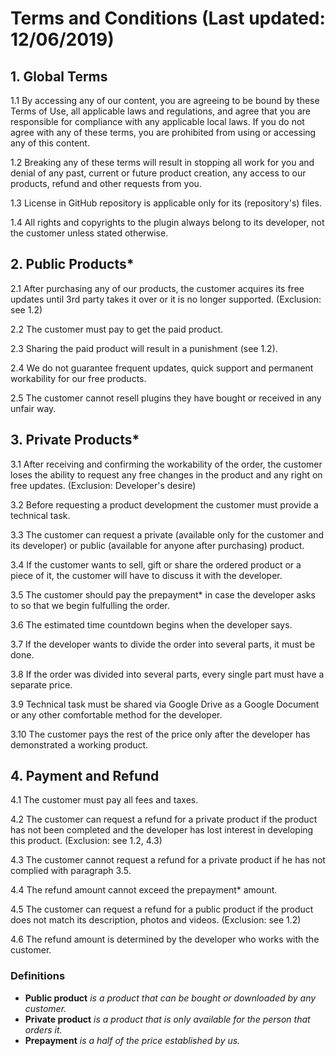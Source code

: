 # Terms and Conditions (Last updated: 12/06/2019)

## 1. Global Terms

1.1 By accessing any of our content, you are agreeing to be bound by these Terms of Use, all applicable laws and regulations, and agree that you are responsible for compliance with any applicable local laws. If you do not agree with any of these terms, you are prohibited from using or accessing any of this content.

1.2 Breaking any of these terms will result in stopping all work for you and denial of any past, current or future product creation, any access to our products, refund and other requests from you.

1.3 License in GitHub repository is applicable only for its (repository's) files.

1.4 All rights and copyrights to the plugin always belong to its developer, not the customer unless stated otherwise.

## 2. Public Products*

2.1 After purchasing any of our products, the customer acquires its free updates until 3rd party takes it over or it is no longer supported. (Exclusion: see 1.2)

2.2 The customer must pay to get the paid product.

2.3 Sharing the paid product will result in a punishment (see 1.2).

2.4 We do not guarantee frequent updates, quick support and permanent workability for our free products.

2.5 The customer cannot resell plugins they have bought or received in any unfair way.

## 3. Private Products*

3.1 After receiving and confirming the workability of the order, the customer loses the ability to request any free changes in the product and any right on free updates. (Exclusion: Developer's desire)

3.2 Before requesting a product development the customer must provide a technical task.

3.3 The customer can request a private (available only for the customer and its developer) or public (available for anyone after purchasing) product.

3.4 If the customer wants to sell, gift or share the ordered product or a piece of it, the customer will have to discuss it with the developer.

3.5 The customer should pay the prepayment* in case the developer asks to so that we begin fulfulling the order.

3.6 The estimated time countdown begins when the developer says.

3.7 If the developer wants to divide the order into several parts, it must be done.

3.8 If the order was divided into several parts, every single part must have a separate price.

3.9 Technical task must be shared via Google Drive as a Google Document or any other comfortable method for the developer.

3.10 The customer pays the rest of the price only after the developer has demonstrated a working product.

## 4. Payment and Refund

4.1 The customer must pay all fees and taxes.

4.2 The customer can request a refund for a private product if the product has not been completed and the developer has lost interest in developing this product. (Exclusion: see 1.2, 4.3)

4.3 The customer cannot request a refund for a private product if he has not complied with paragraph 3.5.

4.4 The refund amount cannot exceed the prepayment* amount.

4.5 The customer can request a refund for a public product if the product does not match its description, photos and videos. (Exclusion: see 1.2)

4.6 The refund amount is determined by the developer who works with the customer.

### Definitions

* **Public product** *is a product that can be bought or downloaded by any customer.*
* **Private product** *is a product that is only available for the person that orders it.*
* **Prepayment** *is a half of the price established by us.*
